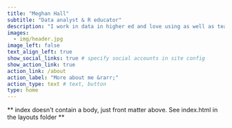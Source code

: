 ```yaml
---
title: "Meghan Hall"
subtitle: "Data analyst & R educator"
description: "I work in data in higher ed and love using as well as teaching R--particularly the tidyverse and R Markdown. <br>Likes: messy data, clean plots, and `ggplot2`."
images:
  - img/header.jpg
image_left: false
text_align_left: true
show_social_links: true # specify social accounts in site config
show_action_link: true
action_link: /about
action_label: "More about me &rarr;"
action_type: text # text, button
type: home
---
```


** index doesn't contain a body, just front matter above.
See index.html in the layouts folder **
